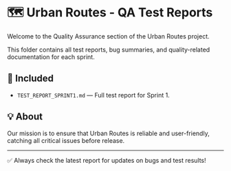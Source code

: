 
# 🗺️ Urban Routes - QA Test Reports

Welcome to the Quality Assurance section of the Urban Routes project.

This folder contains all test reports, bug summaries, and quality-related documentation for each sprint.

## 📄 Included

- `TEST_REPORT_SPRINT1.md` — Full test report for Sprint 1.

## 💡 About

Our mission is to ensure that Urban Routes is reliable and user-friendly, catching all critical issues before release.

---

✅ Always check the latest report for updates on bugs and test results!
